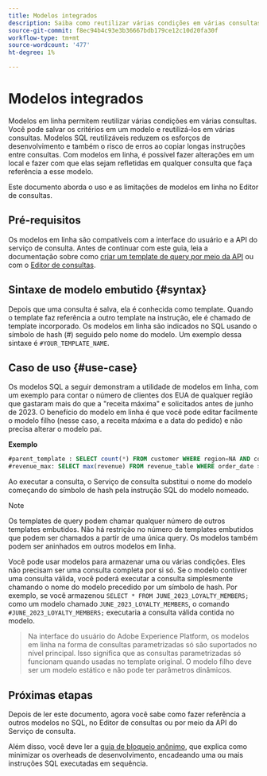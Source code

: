 ```yaml
---
title: Modelos integrados
description: Saiba como reutilizar várias condições em várias consultas com modelos em linha.
source-git-commit: f8ec94b4c93e3b36667bdb179ce12c10d20fa30f
workflow-type: tm+mt
source-wordcount: '477'
ht-degree: 1%

---
```


# Modelos integrados

Modelos em linha permitem reutilizar várias condições em várias consultas. Você pode salvar os critérios em um modelo e reutilizá-los em várias consultas. Modelos SQL reutilizáveis reduzem os esforços de desenvolvimento e também o risco de erros ao copiar longas instruções entre consultas. Com modelos em linha, é possível fazer alterações em um local e fazer com que elas sejam refletidas em qualquer consulta que faça referência a esse modelo.

Este documento aborda o uso e as limitações de modelos em linha no Editor de consultas.

## Pré-requisitos

Os modelos em linha são compatíveis com a interface do usuário e a API do serviço de consulta. Antes de continuar com este guia, leia a documentação sobre como [criar um template de query por meio da API](../api/query-templates.md#create-a-query-template) ou com o [Editor de consultas](../ui/user-guide.md#query-authoring).

## Sintaxe de modelo embutido {#syntax}

Depois que uma consulta é salva, ela é conhecida como template. Quando o template faz referência a outro template na instrução, ele é chamado de template incorporado. Os modelos em linha são indicados no SQL usando o símbolo de hash (#) seguido pelo nome do modelo. Um exemplo dessa sintaxe é `#YOUR_TEMPLATE_NAME`.

## Caso de uso {#use-case}

Os modelos SQL a seguir demonstram a utilidade de modelos em linha, com um exemplo para contar o número de clientes dos EUA de qualquer região que gastaram mais do que a &quot;receita máxima&quot; e solicitados antes de junho de 2023. O benefício do modelo em linha é que você pode editar facilmente o modelo filho (nesse caso, a receita máxima e a data do pedido) e não precisa alterar o modelo pai.

**Exemplo**

```sql
#parent_template : SELECT count(*) FROM customer WHERE region=NA AND country=US AND revenue > #revenue_max
#revenue_max: SELECT max(revenue) FROM revenue_table WHERE order_date > '01-06-2023'
```

Ao executar a consulta, o Serviço de consulta substitui o nome do modelo começando do símbolo de hash pela instrução SQL do modelo nomeado.

>[!NOTE]
>
>Os templates de query podem chamar qualquer número de outros templates embutidos. Não há restrição no número de templates embutidos que podem ser chamados a partir de uma única query. Os modelos também podem ser aninhados em outros modelos em linha.

Você pode usar modelos para armazenar uma ou várias condições. Eles não precisam ser uma consulta completa por si só. Se o modelo contiver uma consulta válida, você poderá executar a consulta simplesmente chamando o nome do modelo precedido por um símbolo de hash. Por exemplo, se você armazenou `SELECT * FROM JUNE_2023_LOYALTY_MEMBERS;` como um modelo chamado `JUNE_2023_LOYALTY_MEMBERS`, o comando  `#JUNE_2023_LOYALTY_MEMBERS;` executaria a consulta válida contida no modelo.

>
>
>Na interface do usuário do Adobe Experience Platform, os modelos em linha na forma de consultas parametrizadas só são suportados no nível principal. Isso significa que as consultas parametrizadas só funcionam quando usadas no template original. O modelo filho deve ser um modelo estático e não pode ter parâmetros dinâmicos.

## Próximas etapas

Depois de ler este documento, agora você sabe como fazer referência a outros modelos no SQL, no Editor de consultas ou por meio da API do Serviço de consulta.

Além disso, você deve ler a [guia de bloqueio anônimo](./anonymous-block.md), que explica como minimizar os overheads de desenvolvimento, encadeando uma ou mais instruções SQL executadas em sequência.
